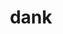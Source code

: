---
category: 4-letters
denotation: null
name: dank
reference_link: https://www.etymonline.com/word/dank
root_language: null
root_name: null
title: dank
type: free
word_sums:
- respelling: dank
  sum: 'Dank + '
---
